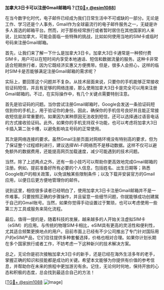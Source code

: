 **加拿大3日卡可以注册Gmail邮箱吗？[[TG💪+ @esim1088](https://t.me/s/esim1088)]**

在当今数字化时代，电子邮件已经成为我们日常生活中不可或缺的一部分。无论是工作、学习还是个人事务，Gmail作为全球最流行的电子邮件服务之一，无疑是许多人首选的邮箱平台。然而，对于那些经常旅行或者暂时居住在其他国家的人来说，比如加拿大，可能会面临一些特殊的挑战，比如如何使用当地的SIM卡或临时号码来注册Gmail邮箱。

首先，让我们来了解一下什么是加拿大3日卡。加拿大3日卡通常是一种预付费SIM卡，用户可以在短时间内享受本地通话、短信和数据流量的服务。这种卡非常适合短期旅行者，因为它既经济实惠又方便携带。但是，很多人会担心，这样的临时SIM卡是否能够满足注册Gmail邮箱的需求呢？

实际上，要回答这个问题并不复杂。从技术层面来说，只要你的手机能够正常接收验证码短信，并且有足够的网络连接，那么使用加拿大3日卡是完全可以用来注册Gmail邮箱的。不过，在实际操作中，有几个关键点需要特别注意。

首先是验证码的问题。当你尝试注册Gmail邮箱时，Google会发送一条验证码短信到你的手机上，用于验证你的身份。因此，确保你的手机信号良好并且能正常接收短信是非常重要的。如果因为某种原因无法收到短信，还可以选择通过语音电话的方式接收验证码。此外，如果你的手机支持双卡功能，也可以考虑将加拿大3日卡插入第二张卡槽，以避免影响主号码的正常使用。

其次是网络连接的要求。虽然Gmail注册页面对网络环境没有特别高的要求，但为了保证整个过程顺利进行，建议选择Wi-Fi网络而不是移动数据。这样不仅可以避免额外的数据费用，还能提高网页加载速度，减少可能遇到的技术问题。

当然，除了上述两点之外，还有一些小技巧可以帮助你更高效地完成Gmail邮箱的注册。例如，提前准备好所有必要的个人信息，包括姓名、出生日期等；熟悉Google账户的相关政策，以免误触某些限制条件；以及下载并安装官方的Gmail应用，以便日后更方便地管理你的邮件。

说到这里，相信很多读者已经明白了，使用加拿大3日卡注册Gmail邮箱并不是一件难事。只要按照正确的步骤操作，并且留意一些细节问题，你就能够成功创建属于自己的Gmail账号。当然，如果你觉得手动设置过于繁琐，也可以考虑使用一些第三方工具或服务来简化流程。

最后，值得一提的是，随着科技的发展，越来越多的人开始关注虚拟SIM卡（eSIM）的应用。与传统的物理SIM卡相比，eSIM具有更高的灵活性和便利性，尤其适合频繁更换地点的用户。目前市面上已经有不少公司推出了专门针对国际用户的eSIM产品，它们往往提供多种套餐选择，价格也相对合理。如果你计划长期在多个国家旅行或者工作，不妨考虑一下这种新兴的技术解决方案。

总之，无论你是初次接触加拿大3日卡的新手，还是已经在海外生活多年的老手，掌握正确的知识和技能都是成功的关键。希望本文能够为你提供有价值的参考信息，并帮助你在未来的旅程中更加游刃有余。记住，无论何时何地，保持开放的心态和积极的态度，总会找到最适合自己的方法！

[[TG💪+ @esim1088](https://t.me/s/esim1088) ![Image](https://i.postimg.cc/4NQfJmqS/Snipaste-2025-05-13-00-14-12.png)]